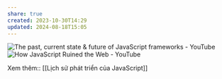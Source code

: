 ```yaml
---
share: true
created: 2023-10-30T14:29
updated: 2024-08-18T15:05
---
```

![The past, current state & future of JavaScript frameworks - YouTube](https://youtu.be/5EsLj3JOdE0?si=ydCqkWbLypknVQW8)
![How JavaScript Ruined the Web - YouTube](https://www.youtube.com/watch?v=gU-8U7Z-E64)

Xem thêm:: [[Lịch sử phát triển của JavaScript]]